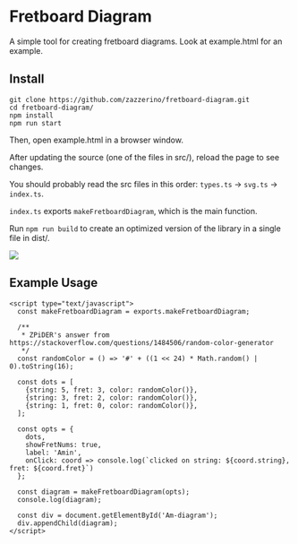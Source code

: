 # Fretboard Diagram

A simple tool for creating fretboard diagrams.
Look at example.html for an example.

## Install

```
git clone https://github.com/zazzerino/fretboard-diagram.git
cd fretboard-diagram/
npm install
npm run start
```

Then, open example.html in a browser window.

After updating the source (one of the files in src/), reload the page to see changes.

You should probably read the src files in this order: `types.ts` -> `svg.ts` -> `index.ts`.

`index.ts` exports `makeFretboardDiagram`, which is the main function.

Run `npm run build` to create an optimized version of the library in a single file in dist/.

![](/home/kdp/Documents/projects/fretboard-diagram/fretboard-diagram.png)

## Example Usage

    <script type="text/javascript">
      const makeFretboardDiagram = exports.makeFretboardDiagram;
    
      /**
       * ZPiDER's answer from https://stackoverflow.com/questions/1484506/random-color-generator
       */
      const randomColor = () => '#' + ((1 << 24) * Math.random() | 0).toString(16);
    
      const dots = [
        {string: 5, fret: 3, color: randomColor()},
        {string: 3, fret: 2, color: randomColor()},
        {string: 1, fret: 0, color: randomColor()},
      ];
    
      const opts = {
        dots,
        showFretNums: true,
        label: 'Amin',
        onClick: coord => console.log(`clicked on string: ${coord.string}, fret: ${coord.fret}`)
      };
    
      const diagram = makeFretboardDiagram(opts);
      console.log(diagram);
    
      const div = document.getElementById('Am-diagram');
      div.appendChild(diagram);
    </script>
